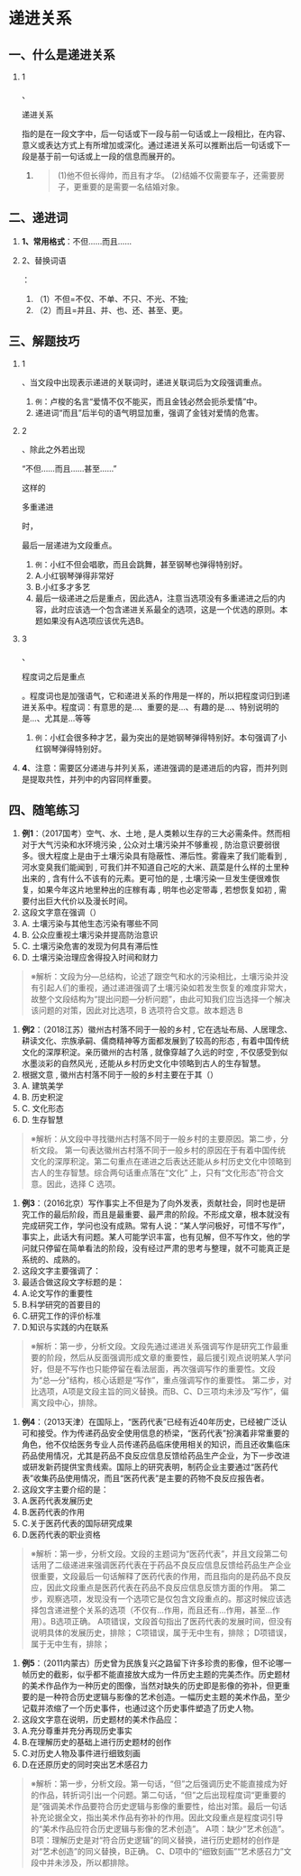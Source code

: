 # 递进关系[](https://sakib.hidns.co/言语理解/递进关系.html#递进关系)

 

## 一、什么是递进关系[](https://sakib.hidns.co/言语理解/递进关系.html#一、什么是递进关系)

1. 1

   、

   递进关系

   指的是在一段文字中，后一句话或下一段与前一句话或上一段相比，在内容、意义或表达方式上有所增加或深化。通过递进关系可以推断出后一句话或下一段是基于前一句话或上一段的信息而展开的。

   1. > (1)他不但长得帅，而且有才华。
      > (2)结婚不仅需要车子，还需要房子，更重要的是需要一名结婚对象。

## 二、递进词[](https://sakib.hidns.co/言语理解/递进关系.html#二、递进词)

1. **1、常用格式**：不但……而且……

1. 2、替换词语

   ：

   1. （1）不但=不仅、不单、不只、不光、不独;
   2. （2）而且=并且、并、也、还、甚至、更。

## 三、解题技巧[](https://sakib.hidns.co/言语理解/递进关系.html#三、解题技巧)

1. 1

   、当文段中出现表示递进的关联词时，递进关联词后为文段强调重点。

   1. `例`：卢梭的名言“爱情不仅不能买，而且金钱必然会扼杀爱情”中。
   2. 递进词“而且”后半句的语气明显加重，强调了金钱对爱情的危害。

2. 2

   、除此之外若出现

   “不但……而且……甚至……”

   这样的

   多重递进

   时，

   最后一层递进为文段重点。

   1. `例`：小红不但会唱歌，而且会跳舞，甚至钢琴也弹得特别好。
   2. A.小红钢琴弹得非常好
   3. B.小红多才多艺
   4. 最后一级递进之后是重点，因此选A，注意当选项没有多重递进之后的内容，此时应该选一个包含递进关系最全的选项，这是一个优选的原则。本题如果没有A选项应该优先选B。

3. 3

   、

   程度词之后是重点

   。程度词也是加强语气，它和递进关系的作用是一样的，所以把程度词归到递进关系中。程度词：有意思的是...、重要的是...、有趣的是...、特别说明的是...、尤其是...等等

   1. `例`：小红会很多种才艺，最为突出的是她钢琴弹得特别好。本句强调了小红钢琴弹得特别好。

4. **4**、注意：需要区分递进与并列关系，递进强调的是递进后的内容，而并列则是提取共性，并列中的内容同样重要。

## 四、随笔练习[](https://sakib.hidns.co/言语理解/递进关系.html#四、随笔练习)

1. **例1**：（2017国考）空气、水、土地 , 是人类赖以生存的三大必需条件。然而相对于大气污染和水环境污染 , 公众对土壤污染并不够重视 , 防治意识要弱很多。很大程度上是由于土壤污染具有隐蔽性、滞后性。雾霾来了我们能看到 , 河水变臭我们能闻到 , 可我们并不知道自己吃的大米、蔬菜是什么样的土里种出来的 , 含有什么不该有的元素。更可怕的是 , 土壤污染一旦发生便很难恢复，如果今年这片地里种出的庄稼有毒 , 明年也必定带毒 , 若想恢复如初 , 需要付出巨大代价以及漫长时间。
2. 这段文字意在强调（）
3. A. 土壤污染与其他生态污染有哪些不同
4. B. 公众应重视土壤污染并提高防治意识
5. C. 土壤污染危害的发现为何具有滞后性
6. D. 土壤污染治理应舍得投入时间和财力

> ※解析：文段为分—总结构，论述了跟空气和水的污染相比，土壤污染并没有引起人们的重视，通过递进强调了土壤污染如若发生恢复的难度非常大，故整个文段结构为“提出问题—分析问题”，由此可知我们应当选择一个解决该问题的对策，因此对比选项，B 选项符合文意。故本题选 B

1. **例2**：（2018江苏）徽州古村落不同于一般的乡村 , 它在选址布局、人居理念、耕读文化、宗族承嗣、儒商精神等方面都发展到了较高的形态 , 有着中国传统文化的深厚积淀。亲历徽州的古村落 , 就像穿越了久远的时空 , 不仅感受到似水墨淡彩的自然风光 , 还能从乡村历史文化中领略到古人的生存智慧。
2. 根据文意 , 徽州古村落不同于一般的乡村主要在于其（）
3. A. 建筑美学
4. B. 历史积淀
5. C. 文化形态
6. D. 生存智慧

> ※解析：从文段中寻找徽州古村落不同于一般乡村的主要原因。第二步，分析文段。 第一句表达徽州古村落不同于一般乡村的原因在于有着中国传统文化的深厚积淀。第二句重点在递进之后表达还能从乡村历史文化中领略到古人的生存智慧。综合两句话重点落在“文化” 上，只有“文化形态”符合文意。因此，选择 C 选项。

1. **例3**：（2016北京）写作事实上不但是为了向外发表，贡献社会，同时也是研究工作的最后阶段，而且是最重要、最严肃的阶段。不形成文章，根本就没有完成研究工作，学问也没有成熟。常有人说：“某人学问极好，可惜不写作”，事实上，此话大有问题。某人可能学识丰富，也有见解，但不写作文，他的学问就只停留在简单看法的阶段，没有经过严肃的思考与整理，就不可能真正是系统的、成熟的。
2. 这段文字主要强调了：
3. 最适合做这段文字标题的是：
4. A.论文写作的重要性
5. B.科学研究的首要目的
6. C.研究工作的评价标准
7. D.知识与实践的内在联系

> ※解析：第一步，分析文段。文段先通过递进关系强调写作是研究工作最重要的阶段，然后从反面强调形成文章的重要性，最后援引观点说明某人学问好，但是不写作也只能停留在看法层面，再次强调写作的重要性。文段为“总—分”结构，核心话题是“写作”，重点强调写作的重要性。
> 第二步，对比选项，A项是文段主旨的同义替换。而B、C、D三项均未涉及“写作”，偏离文段中心，排除。

1. **例4**：（2013天津）在国际上，“医药代表”已经有近40年历史，已经被广泛认可和接受。作为传递药品安全使用信息的桥梁，“医药代表”扮演着非常重要的角色，他不仅给医务专业人员传递药品临床使用相关的知识，而且还收集临床药品使用情况，尤其是药品不良反应信息反馈给药品生产企业，为下一步改进或研发新药提供宝贵线索。国际上的研究表明，制药企业主要通过“医药代表”收集药品使用情况，而且“医药代表”是主要的药物不良反应报告者。
2. 这段文字主要介绍的是：
3. A.医药代表发展历史
4. B.医药代表的作用
5. C.关于医药代表的国际研究成果
6. D.医药代表的职业资格

> ※解析：第一步，分析文段。文段的主题词为“医药代表”，并且文段第二句话用了二级递进来强调医药代表在于药品不良反应信息反馈给药品生产企业很重要，文段最后一句话解释了医药代表的作用，而且指向的是药品不良反应，因此文段重点是医药代表在药品不良反应信息反馈方面的作用。
> 第二步，观察选项，发现没有一个选项它是仅包含文段重点的。那这时候应该选择包含递进整个关系的选项（不仅有...作用，而且还有...作用，甚至...作用）。B选项正确。
> A项错误，文段首句指出了医药代表的发展时间，但没有说明具体的发展历史，排除；
> C项错误，属于无中生有，排除；
> D项错误，属于无中生有，排除；

1. **例5**：（2011内蒙古）历史曾为民族复兴之路留下许多珍贵的影像，但不论哪一帧历史的截影，似乎都不能直接放大成为一件历史主题的完美杰作。历史题材的美术作品作为一种历史的图像，当然对缺失的历史即是影像的弥补，但更重要的是一种符合历史逻辑与影像的艺术创造。一幅历史主题的美术作品，至少记载并浓缩了一个历史事件，也通过这个历史事件塑造了历史人物。
2. 这段文字意在说明，历史题材的美术作品应：
3. A.充分尊重并充分再现历史事实
4. B.在理解历史的基础上进行历史题材的创作
5. C.对历史人物及事件进行细致刻画
6. D.在还原历史的同时突出艺术感召力

> ※解析：第一步，分析文段。第一句话，“但”之后强调历史不能直接成为好的作品，转折词引出一个问题。第二句话，“但”之后出现程度词“更重要的是”强调美术作品要符合历史逻辑与影像的重要性，给出对策。最后一句话补充论据全文，指出美术作品有弥补的作用。因此文段重点是程度词引导的“美术作品应符合历史逻辑与影像的艺术创造”。
> A项：缺少“艺术创造”。
> B项：理解历史是对“符合历史逻辑”的同义替换，进行历史题材的创作是对“艺术创造”的同义替换，B正确。
> C、D项中的“细致刻画”“艺术感召力”文段中并未涉及，所以都排除。

